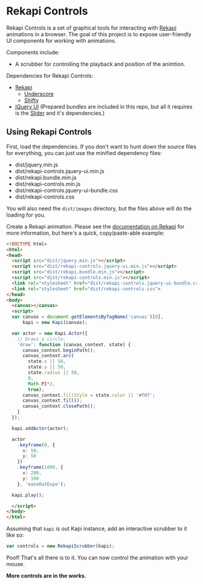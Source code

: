 # Rekapi Controls

Rekapi Controls is a set of graphical tools for interacting with [Rekapi](http://jeremyckahn.github.com/rekapi/) animations in a browser.  The goal of this project is to expose user-friendly UI components for working with animations.

Components include:

- A scrubber for controlling the playback and position of the animtion.

Dependencies for Rekapi Controls:

- [Rekapi](https://github.com/jeremyckahn/rekapi/)
  - [Underscore](https://github.com/documentcloud/underscore)
  - [Shifty](https://github.com/jeremyckahn/shifty)
- [jQuery UI](http://jqueryui.com/) (Prepared bundles are included in this repo, but all it requires is the [Slider](http://jqueryui.com/demos/slider/) and it's dependencies.)

## Using Rekapi Controls

First, load the dependencies.  If you don't want to hunt down the source files for everything, you can just use the minified dependency files:

- dist/jquery.min.js
- dist/rekapi-controls.jquery-ui.min.js
- dist/rekapi.bundle.min.js
- dist/rekapi-controls.min.js
- dist/rekapi-controls.jquery-ui-bundle.css
- dist/rekapi-controls.css

You will also need the `dist/images` directory, but the files above will do the loading for you.

Create a Rekapi animation.  Please see the [documentation on Rekapi](https://github.com/jeremyckahn/rekapi/blob/master/README.md) for more information, but here's a quick, copy/paste-able example:

````html
<!DOCTYPE html>
<html>
<head>
  <script src="dist/jquery.min.js"></script>
  <script src="dist/rekapi-controls.jquery-ui.min.js"></script>
  <script src="dist/rekapi.bundle.min.js"></script>
  <script src="dist/rekapi-controls.min.js"></script>
  <link rel="stylesheet" href="dist/rekapi-controls.jquery-ui-bundle.css">
  <link rel="stylesheet" href="dist/rekapi-controls.css">
</head>
<body>
  <canvas></canvas>
  <script>
  var canvas = document.getElementsByTagName('canvas')[0],
      kapi = new Kapi(canvas);

  var actor = new Kapi.Actor({
    // Draws a circle.
    'draw': function (canvas_context, state) {
      canvas_context.beginPath();
      canvas_context.arc(
        state.x || 50,
        state.y || 50,
        state.radius || 50,
        0,
        Math.PI*2,
        true);
      canvas_context.fillStyle = state.color || '#f0f';
      canvas_context.fill();
      canvas_context.closePath();
    }
  });

  kapi.addActor(actor);

  actor
    .keyframe(0, {
      x: 50,
      y: 50
    })
    .keyframe(1000, {
      x: 200,
      y: 100
    }, 'easeOutExpo');

  kapi.play();

  </script>
</body>
</html>

````

Assuming that `kapi` is out Kapi instance, add an interactive scrubber to it like so:

````javascript
var controls = new RekapiScrubber(kapi);
````

Poof!  That's all there is to it.  You can now control the animation with your mouse.

__More controls are in the works.__

